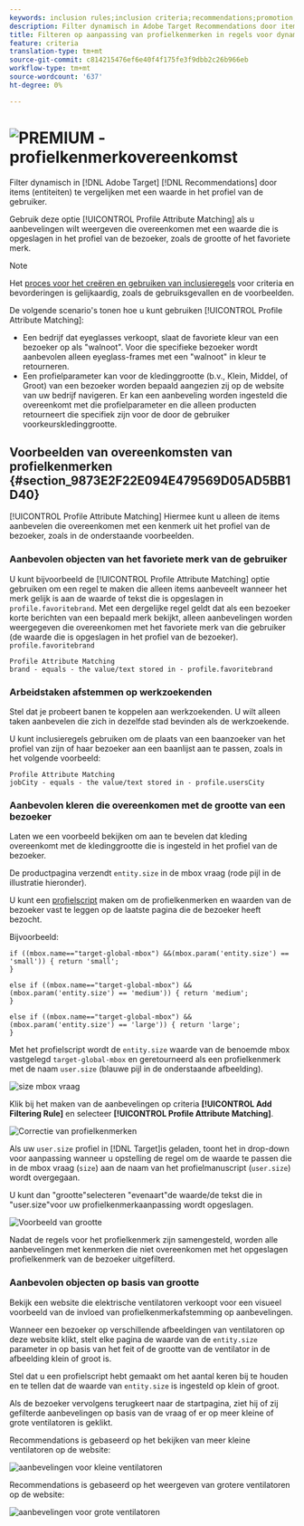 ```yaml
---
keywords: inclusion rules;inclusion criteria;recommendations;promotion;promotions;dynamic filtering;dynamic;profile attribute matching
description: Filter dynamisch in Adobe Target Recommendations door items (entiteiten) te vergelijken met een waarde in het gebruikersprofiel.
title: Filteren op aanpassing van profielkenmerken in regels voor dynamische integratie in Adobe Target Recommendations
feature: criteria
translation-type: tm+mt
source-git-commit: c814215476ef6e40f4f175fe3f9dbb2c26b966eb
workflow-type: tm+mt
source-wordcount: '637'
ht-degree: 0%

---
```



# ![PREMIUM](/help/assets/premium.png) -profielkenmerkovereenkomst

Filter dynamisch in [!DNL Adobe Target] [!DNL Recommendations] door items (entiteiten) te vergelijken met een waarde in het profiel van de gebruiker.

Gebruik deze optie [!UICONTROL Profile Attribute Matching] als u aanbevelingen wilt weergeven die overeenkomen met een waarde die is opgeslagen in het profiel van de bezoeker, zoals de grootte of het favoriete merk.

>[!NOTE]
>
>Het [proces voor het creëren en gebruiken van inclusieregels](/help/c-recommendations/c-algorithms/use-dynamic-and-static-inclusion-rules.md) voor criteria en bevorderingen is gelijkaardig, zoals de gebruiksgevallen en de voorbeelden.

De volgende scenario&#39;s tonen hoe u kunt gebruiken [!UICONTROL Profile Attribute Matching]:

* Een bedrijf dat eyeglasses verkoopt, slaat de favoriete kleur van een bezoeker op als &quot;walnoot&quot;. Voor die specifieke bezoeker wordt aanbevolen alleen eyeglass-frames met een &quot;walnoot&quot; in kleur te retourneren.
* Een profielparameter kan voor de kledinggrootte (b.v., Klein, Middel, of Groot) van een bezoeker worden bepaald aangezien zij op de website van uw bedrijf navigeren. Er kan een aanbeveling worden ingesteld die overeenkomt met die profielparameter en die alleen producten retourneert die specifiek zijn voor de door de gebruiker voorkeurskledinggrootte.

## Voorbeelden van overeenkomsten van profielkenmerken {#section_9873E2F22E094E479569D05AD5BB1D40}

[!UICONTROL Profile Attribute Matching] Hiermee kunt u alleen de items aanbevelen die overeenkomen met een kenmerk uit het profiel van de bezoeker, zoals in de onderstaande voorbeelden.

### Aanbevolen objecten van het favoriete merk van de gebruiker

U kunt bijvoorbeeld de [!UICONTROL Profile Attribute Matching] optie gebruiken om een regel te maken die alleen items aanbeveelt wanneer het merk gelijk is aan de waarde of tekst die is opgeslagen in `profile.favoritebrand`. Met een dergelijke regel geldt dat als een bezoeker korte berichten van een bepaald merk bekijkt, alleen aanbevelingen worden weergegeven die overeenkomen met het favoriete merk van die gebruiker (de waarde die is opgeslagen in het profiel van de bezoeker). `profile.favoritebrand`

```
Profile Attribute Matching
brand - equals - the value/text stored in - profile.favoritebrand
```

### Arbeidstaken afstemmen op werkzoekenden

Stel dat je probeert banen te koppelen aan werkzoekenden. U wilt alleen taken aanbevelen die zich in dezelfde stad bevinden als de werkzoekende.

U kunt inclusieregels gebruiken om de plaats van een baanzoeker van het profiel van zijn of haar bezoeker aan een baanlijst aan te passen, zoals in het volgende voorbeeld:

```
Profile Attribute Matching
jobCity - equals - the value/text stored in - profile.usersCity
```

### Aanbevolen kleren die overeenkomen met de grootte van een bezoeker

Laten we een voorbeeld bekijken om aan te bevelen dat kleding overeenkomt met de kledinggrootte die is ingesteld in het profiel van de bezoeker.

De productpagina verzendt `entity.size` in de mbox vraag (rode pijl in de illustratie hieronder).

U kunt een [profielscript](/help/c-target/c-visitor-profile/profile-parameters.md) maken om de profielkenmerken en waarden van de bezoeker vast te leggen op de laatste pagina die de bezoeker heeft bezocht.

Bijvoorbeeld:

```
if ((mbox.name=="target-global-mbox") &&(mbox.param('entity.size') == 'small')) { return 'small';
}

else if ((mbox.name=="target-global-mbox") &&(mbox.param('entity.size') == 'medium')) { return 'medium';
}

else if ((mbox.name=="target-global-mbox") &&(mbox.param('entity.size') == 'large')) { return 'large';
}
```

Met het profielscript wordt de `entity.size` waarde van de benoemde mbox vastgelegd `target-global-mbox` en geretourneerd als een profielkenmerk met de naam `user.size` (blauwe pijl in de onderstaande afbeelding).

![size mbox vraag](/help/c-recommendations/c-algorithms/assets/size.png)

Klik bij het maken van de aanbevelingen op criteria **[!UICONTROL Add Filtering Rule]** en selecteer **[!UICONTROL Profile Attribute Matching]**.

![Correctie van profielkenmerken](/help/c-recommendations/c-algorithms/assets/profile-attribute-matching.png)

Als uw `user.size` profiel in [!DNL Target]is geladen, toont het in drop-down voor aanpassing wanneer u opstelling de regel om de waarde te passen die in de mbox vraag (`size`) aan de naam van het profielmanuscript (`user.size`) wordt overgegaan.

U kunt dan &quot;grootte&quot;selecteren &quot;evenaart&quot;de waarde/de tekst die in &quot;user.size&quot;voor uw profielkenmerkaanpassing wordt opgeslagen.

![Voorbeeld van grootte](/help/c-recommendations/c-algorithms/assets/example-size.png)

Nadat de regels voor het profielkenmerk zijn samengesteld, worden alle aanbevelingen met kenmerken die niet overeenkomen met het opgeslagen profielkenmerk van de bezoeker uitgefilterd.

### Aanbevolen objecten op basis van grootte

Bekijk een website die elektrische ventilatoren verkoopt voor een visueel voorbeeld van de invloed van profielkenmerkafstemming op aanbevelingen.

Wanneer een bezoeker op verschillende afbeeldingen van ventilatoren op deze website klikt, stelt elke pagina de waarde van de `entity.size` parameter in op basis van het feit of de grootte van de ventilator in de afbeelding klein of groot is.

Stel dat u een profielscript hebt gemaakt om het aantal keren bij te houden en te tellen dat de waarde van `entity.size` is ingesteld op klein of groot.

Als de bezoeker vervolgens terugkeert naar de startpagina, ziet hij of zij gefilterde aanbevelingen op basis van de vraag of er op meer kleine of grote ventilatoren is geklikt.

Recommendations is gebaseerd op het bekijken van meer kleine ventilatoren op de website:

![aanbevelingen voor kleine ventilatoren](/help/c-recommendations/c-algorithms/assets/small-fans.png)

Recommendations is gebaseerd op het weergeven van grotere ventilatoren op de website:

![aanbevelingen voor grote ventilatoren](/help/c-recommendations/c-algorithms/assets/large-fans.png)